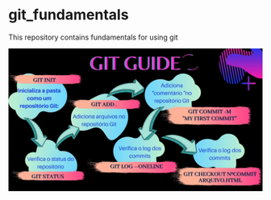 # git_fundamentals
This repository contains fundamentals for using git

<p align="center">
  <img src="git guide.jpg" width="750" title="git guide">
</p>

